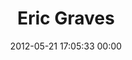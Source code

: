 ---
title: "Eric Graves"
date: 2012-05-21 17:05:33 00:00
permalink: /ericgraves
twitter: ""
likes: [73,252]
id: 556
gravatar: "http://www.gravatar.com/avatar/af8c3af8ef7456af0053900a1814e475"
---
